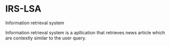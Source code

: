 # IRS-LSA
Information retrieval system

Information retrieval system is a apllication that retrieves news article which are contextly similar to the user query.
